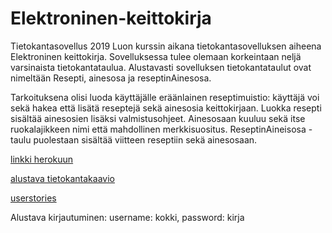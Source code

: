 # Elektroninen-keittokirja

Tietokantasovellus 2019 
Luon kurssin aikana tietokantasovelluksen aiheena Elektroninen keittokirja.
Sovelluksessa tulee olemaan korkeintaan neljä varsinaista tietokantataulua. Alustavasti sovelluksen tietokantataulut ovat nimeltään Resepti, ainesosa ja reseptinAinesosa. 

Tarkoituksena olisi luoda käyttäjälle eräänlainen reseptimuistio: käyttäjä voi sekä hakea että lisätä reseptejä sekä ainesosia keittokirjaan. Luokka resepti sisältää ainesosien lisäksi valmistusohjeet. Ainesosaan kuuluu sekä itse ruokalajikkeen nimi että mahdollinen merkkisuositus. ReseptinAineisosa -taulu puolestaan sisältää viitteen reseptiin sekä ainesosaan. 

[linkki herokuun](https://tsoha-keittokirja.herokuapp.com/ )

[alustava tietokantakaavio](https://github.com/ssuihko/ElektroninenKeittokirja/blob/master/documentation/tietokantakaavio.png)

[userstories](https://github.com/ssuihko/ElektroninenKeittokirja/blob/master/documentation/userstories.md)

Alustava kirjautuminen: 
username: kokki, 
password: kirja
